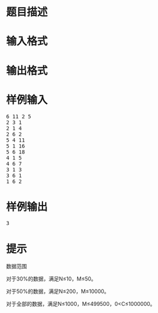 

# 题目描述



# 输入格式



# 输出格式



# 样例输入


<pre>6 11 2 5
2 3 1
2 1 4
2 6 2
5 4 11
5 1 16
5 6 18
4 1 5
4 6 7
3 1 3
3 6 1
1 6 2
</pre>

# 样例输出


<pre>3</pre>

# 提示


<p>
数据范围
</p>
<p>
对于30%的数据，满足N≤10，M≤50。
</p>
<p>
对于50%的数据，满足N≤200，M≤10000。
</p>
<p>
对于全部的数据，满足N≤1000，M≤499500，0&lt;C≤1000000。
</p>
<p>
<br/>
</p>
